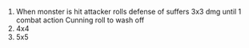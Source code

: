 1. When monster is hit attacker rolls defense of suffers 3x3 dmg until 1 combat action Cunning roll to wash off
2. 4x4
3. 5x5